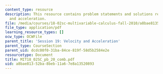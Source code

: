 ```yaml
---
content_type: resource
description: This resource contains problem statements and solutions related to velocity
  and acceleration.
file: /media/courses/18-02sc-multivariable-calculus-fall-2010/a8bae81352ba8beb11a67e8a13520893_MIT18_02SC_pb_20_comb.pdf
file_type: application/pdf
learning_resource_types: []
ocw_type: OCWFile
parent_title: 'Session 19: Velocity and Acceleration'
parent_type: CourseSection
parent_uid: dcdc00f0-31ba-84ce-819f-58d5b2584e2e
resourcetype: Document
title: MIT18_02SC_pb_20_comb.pdf
uid: a8bae813-52ba-8beb-11a6-7e8a13520893
---
```

